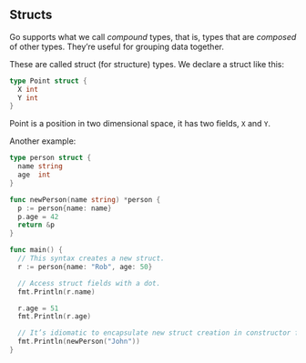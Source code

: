 ## Structs

Go supports what we call *compound* types, that is, types that are *composed* of other types.  They’re useful for grouping data together.

These are called struct (for structure) types. We declare a struct like this:

```go
type Point struct {
  X int
  Y int
}
```

Point is a position in two dimensional space, it has two fields, `X` and `Y`.

Another example:

```go
type person struct {
  name string
  age  int
}

func newPerson(name string) *person {
  p := person{name: name}
  p.age = 42
  return &p
}

func main() {
  // This syntax creates a new struct.
  r := person{name: "Rob", age: 50}

  // Access struct fields with a dot.
  fmt.Println(r.name)

  r.age = 51
  fmt.Println(r.age)

  // It’s idiomatic to encapsulate new struct creation in constructor functions
  fmt.Println(newPerson("John"))
}
```


